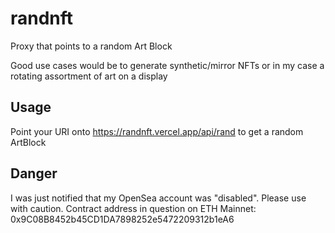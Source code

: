 # randnft

Proxy that points to a random Art Block

Good use cases would be to generate synthetic/mirror NFTs or in my case a rotating assortment of art on a display

## Usage

Point your URI onto https://randnft.vercel.app/api/rand to get a random ArtBlock

## Danger

I was just notified that my OpenSea account was "disabled". Please use with caution.
Contract address in question on ETH Mainnet: 0x9C08B8452b45CD1DA7898252e5472209312b1eA6